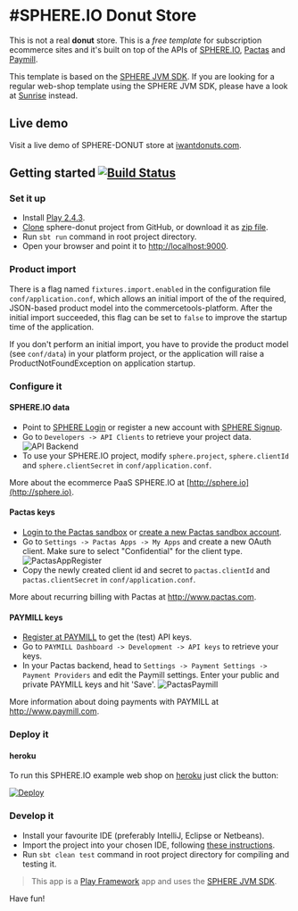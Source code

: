 #SPHERE.IO Donut Store
=====================

This is not a real **donut** store. This is a _free template_ for subscription ecommerce sites and it's built on top of the APIs of [SPHERE.IO](http://sphere.io), [Pactas](http://www.pactas.com) and [Paymill](https://www.paymill.com).

This template is based on the [SPHERE JVM SDK](https://github.com/sphereio/sphere-jvm-sdk).
If you are looking for a regular web-shop template using the SPHERE JVM SDK, please have a look at [Sunrise](https://github.com/sphereio/sphere-sunrise) instead.

## Live demo
Visit a live demo of SPHERE-DONUT store at [iwantdonuts.com](http://www.iwantdonuts.com).

## Getting started [![Build Status](https://secure.travis-ci.org/commercetools/sphere-donut.png?branch=master)](http://travis-ci.org/commercetools/sphere-donut)

### Set it up
- Install [Play 2.4.3](http://www.playframework.com/documentation/2.4.x/Installing).
- [Clone](http://git-scm.com/book/en/Git-Basics-Getting-a-Git-Repository#Cloning-an-Existing-Repository) sphere-donut project from GitHub, or download it as [zip file](https://github.com/commercetools/sphere-donut/archive/master.zip).
- Run `sbt run` command in root project directory.
- Open your browser and point it to [http://localhost:9000](http://localhost:9000).

### Product import

There is a flag named `fixtures.import.enabled` in the configuration file `conf/application.conf`, which allows an initial import of the of the required, JSON-based product model
into the commercetools-platform. After the initial import succeeded, this flag can be set to `false` to improve the startup time of the application.

If you don't perform an initial import, you have to provide the product model (see `conf/data`) in your platform project, or the application will raise a ProductNotFoundException on application startup.

### Configure it

#### SPHERE.IO data
- Point to [SPHERE Login](https://admin.sphere.io/login) or register a new account with [SPHERE Signup](https://admin.sphere.io/signup).
- Go to `Developers -> API Clients` to retrieve your project data.
![API Backend](https://raw.github.com/commercetools/sphere-donut/master/public/images/mc_api.png)
- To use your SPHERE.IO project, modify `sphere.project`, `sphere.clientId` and `sphere.clientSecret` in `conf/application.conf`.

More about the ecommerce PaaS SPHERE.IO at [http://sphere.io](http://sphere.io).

#### Pactas keys
- [Login to the Pactas sandbox](https://sandbox.pactas.com) or [create a new Pactas sandbox account](https://sandbox.pactas.com/#/signup).
- Go to `Settings -> Pactas Apps -> My Apps` and create a new OAuth client. Make sure to select "Confidential" for the client type.
![PactasAppRegister](https://raw.github.com/commercetools/sphere-donut/master/public/images/pactas-register-app.png)
- Copy the newly created client id and secret to `pactas.clientId` and `pactas.clientSecret` in `conf/application.conf`.

More about recurring billing with Pactas at http://www.pactas.com.

#### PAYMILL keys
- [Register at PAYMILL](https://app.paymill.com/en-gb/auth/register) to get the (test) API keys.
- Go to `PAYMILL Dashboard -> Development -> API keys` to retrieve your keys.
- In your Pactas backend, head to `Settings -> Payment Settings -> Payment Providers` and edit the Paymill settings. Enter your public and private PAYMILL keys and hit 'Save'.
![PactasPaymill](https://raw.github.com/commercetools/sphere-donut/master/public/images/pactas-paymill.png)

More information about doing payments with PAYMILL at http://www.paymill.com.

### Deploy it

#### heroku

To run this SPHERE.IO example web shop on [heroku](https://www.heroku.com) just click the button:

<a href="https://heroku.com/deploy?template=https://github.com/commercetools/sphere-donut"><img src="https://www.herokucdn.com/deploy/button.png" alt="Deploy"></a>

### Develop it

- Install your favourite IDE (preferably IntelliJ, Eclipse or Netbeans).
- Import the project into your chosen IDE, following [these instructions](http://www.playframework.com/documentation/2.4.x/IDE).
- Run `sbt clean test` command in root project directory for compiling and testing it.

> This app is a [Play Framework](http://www.playframework.com/documentation/2.4.x/Home) app and uses the [SPHERE JVM SDK](https://github.com/sphereio/sphere-jvm-sdk).

Have fun!
